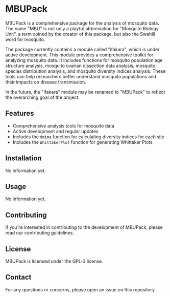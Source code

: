 # MBUPack

MBUPack is a comprehensive package for the analysis of mosquito data. The name "MBU" is not only a playful abbreviation for "Mosquito Biology Unit", a term coined by the creator of this package, but also the Swahili word for mosquito.

The package currently contains a module called "ifakara", which is under active development. This module provides a comprehensive toolkit for analyzing mosquito data. It includes functions for mosquito population age structure analysis, mosquito ovarian dissection data analysis, mosquito species distribution analysis, and mosquito diversity indices analysis. These tools can help researchers better understand mosquito populations and their impacts on disease transmission.

In the future, the "ifakara" module may be renamed to "MBUPack" to reflect the overarching goal of the project.

## Features

* Comprehensive analysis tools for mosquito data
* Active development and regular updates
* Includes the `dmima` function for calculating diversity indices for each site
* Includes the `WhittakerPlot` function for generating Whittaker Plots

## Installation

No information yet.

## Usage

No information yet.

## Contributing

If you're interested in contributing to the development of MBUPack, please read our contributing guidelines.

## License

MBUPack is licensed under the GPL-3 license.

## Contact

For any questions or concerns, please open an issue on this repository.
